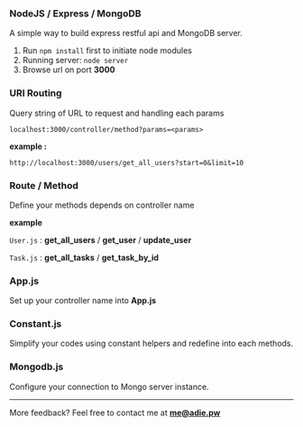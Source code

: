 ### NodeJS / Express / MongoDB
A simple way to build express restful api and MongoDB server.
1. Run `npm install` first to initiate node modules
2. Running server: `node server`
3. Browse url on port **3000**

### URI Routing
Query string of URL to request and handling each params

`localhost:3000/controller/method?params=<params>`

**example :**

`http://localhost:3000/users/get_all_users?start=0&limit=10`

### Route / Method
Define your methods depends on controller name

**example**

`User.js` : **get_all_users** / **get_user** / **update_user**

`Task.js` : **get_all_tasks** / **get_task_by_id**

### App.js
Set up your controller name into **App.js**

### Constant.js
Simplify your codes using constant helpers and redefine into each methods. 

### Mongodb.js
Configure your connection to Mongo server instance. 

___

More feedback? Feel free to contact me at **[me@adie.pw](mailto:me@adie.pw)**
